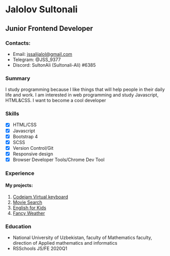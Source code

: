 # Jalolov Sultonali
## Junior Frontend Developer

### Contacts:
- Email: jssalijalol@gmail.com
- Telegram: @JSS_9377
- Discord: SultonAli (Sultonali-Ali)
           #6385

### Summary 
I study programming because I like things that will help people in their daily life and work. I am interested in web programming and study Javascript, HTML&CSS. I want to become a cool developer

### Skills
-[x] HTML/CSS
-[x] Javascript
-[x] Bootstrap 4
-[x] SCSS
-[x] Version Control/Git
-[x] Responsive design
-[x] Browser Developer Tools/Chrome Dev Tool

### Experience
#### My projects:
1. [Codejam Virtual keyboard](https://sultonali-ali.github.io/codejam-virtual_keyboard/ "Virtual keyboard" )
2. [Movie Search](https://sultonali-ali-movie-search.netlify.app/ "Movie Search" )
3. [English for Kids](https://sultonali-ali-english-for-kids.netlify.app "English for Kids" )
4. [Fancy Weather](https://sultonali-ali-fancy-weather.netlify.app "Fancy Weather" )

### Education

+ National University of Uzbekistan, faculty of Mathematics faculty, direction of Applied mathematics and informatics
+ RSSchools JS/FE 2020Q1
